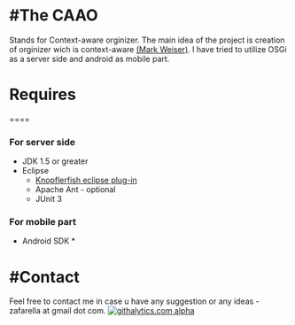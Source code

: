 #The CAAO
====
Stands for Context-aware orginizer. The main idea of the project is creation of orginizer wich is context-aware [(Mark Weiser)](http://en.wikipedia.org/wiki/Mark_Weiser).
I have tried to utilize OSGi as a server side and android as mobile part.

# Requires
====
### For server side
* JDK 1.5 or greater
* Eclipse
  * [Knopflerfish eclipse plug-in](http://www.knopflerfish.org/eclipse_plugin.html)
  * Apache Ant - optional
  * JUnit 3

### For mobile part
* Android SDK
  * 

#Contact
===
Feel free to contact me in case u have any suggestion or any ideas - zafarella at gmail dot com.
[![githalytics.com alpha](https://cruel-carlota.pagodabox.com/b87d5d7f89aeae352718a81cda6546a0 "githalytics.com")](http://githalytics.com/github.com/zafarella)
